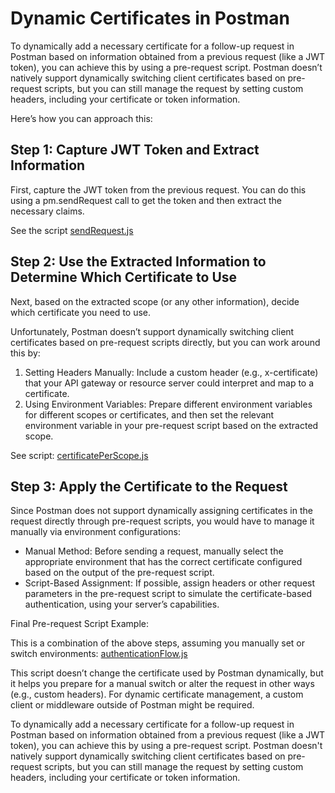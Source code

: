 # Dynamic Certificates in Postman

To dynamically add a necessary certificate for a follow-up request in Postman based on information obtained from a previous request (like a JWT token), you can achieve this by using a pre-request script. Postman doesn’t natively support dynamically switching client certificates based on pre-request scripts, but you can still manage the request by setting custom headers, including your certificate or token information.

Here’s how you can approach this:

## Step 1: Capture JWT Token and Extract Information

First, capture the JWT token from the previous request. You can do this using a pm.sendRequest call to get the token and then extract the necessary claims.

See the script [sendRequest.js](https://github.com/tayaleelin/api-tools/blob/main/postman/pre-request-scipts/dynamically-add-certificates/sendRequest.js)

## Step 2: Use the Extracted Information to Determine Which Certificate to Use

Next, based on the extracted scope (or any other information), decide which certificate you need to use.

Unfortunately, Postman doesn’t support dynamically switching client certificates based on pre-request scripts directly, but you can work around this by:

1. Setting Headers Manually: Include a custom header (e.g., x-certificate) that your API gateway or resource server could interpret and map to a certificate.
2. Using Environment Variables: Prepare different environment variables for different scopes or certificates, and then set the relevant environment variable in your pre-request script based on the extracted scope.

See script: [certificatePerScope.js](https://github.com/tayaleelin/api-tools/blob/main/postman/pre-request-scipts/dynamically-add-certificates/certificatePerScope.js)

## Step 3: Apply the Certificate to the Request

Since Postman does not support dynamically assigning certificates in the request directly through pre-request scripts, you would have to manage it manually via environment configurations:

* Manual Method: Before sending a request, manually select the appropriate environment that has the correct certificate configured based on the output of the pre-request script.
* Script-Based Assignment: If possible, assign headers or other request parameters in the pre-request script to simulate the certificate-based authentication, using your server’s capabilities.

Final Pre-request Script Example:

This is a combination of the above steps, assuming you manually set or switch environments: [authenticationFlow.js](https://github.com/tayaleelin/api-tools/blob/main/postman/pre-request-scipts/dynamically-add-certificates/authenticationFlow.js)

This script doesn’t change the certificate used by Postman dynamically, but it helps you prepare for a manual switch or alter the request in other ways (e.g., custom headers). For dynamic certificate management, a custom client or middleware outside of Postman might be required.

To dynamically add a necessary certificate for a follow-up request in Postman based on information obtained from a previous request (like a JWT token), you can achieve this by using a pre-request script. Postman doesn't natively support dynamically switching client certificates based on pre-request scripts, but you can still manage the request by setting custom headers, including your certificate or token information.